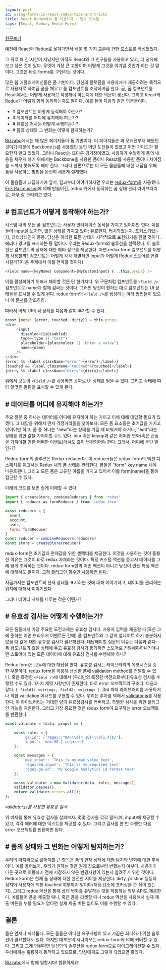 ```yaml
---
layout: post
id: using-forms-in-react-redux-tips-and-tricks
title: React-Redux에서 폼 사용하기 - 팁과 트릭들
tags: [React, Redux, Redux-Form]
---
```

[원문보기](https://hackernoon.com/using-forms-in-react-redux-tips-and-tricks-48ad9c7522f6#.rjayg450p)

예전에 React와 Redux로 옮겨가면서 배운 몇 가지 교훈에 관한 [포스트](https://medium.com/@royisch/6-lessons-learned-from-going-to-production-with-react-redux-19257f6724f6#.xu43yqlko)를 작성했었다.

그 뒤로 꽤 긴 시간이 지났지만 아직도 React와 그 친구들을 사용하고 있고, 더 공유해보고 싶은 것이 있다. 무엇이 가장 큰 고통이며 어떻게 그것을 이겨낼 것인가 하는 것 말이다. 그것은 바로 forms를 구현하는 것이다.

많은 웹 애플리케이션들은 폼 기반이다. 당신의 플랫폼을 사용자에게 제공하려는 목적으로 사용자로 하여금 폼을 채우고 폼 컴포넌트를 조작하게끔 한다. 곧, 폼 컴포넌트를 React에서는 어떻게 사용하고 작성해야 하는지에 대한 의문이 생긴다. 그리고 React와 Redux가 어떻게 함께 동작하는지도 말이다. 예를 들어 다음과 같은 의문들이다.

 - \# 컴포넌트는 어떻게 동작해야 하는가?
 - \# 데이터를 어디에 유지해야 하는가?
 - \# 유효성 검사는 어떻게 수행하는가?
 - \# 폼의 상태와 그 변화는 어떻게 탐지하는가?

[Bizzabo](https://www.bizzabo.com/)에서는 꽤 많은 페이지들이 폼 기반이다. 이 페이지들은 꽤 오래전부터 해왔던 것이기 때문에 Backbone.js를 사용했던 동안 어떤 도전들이 있었고 어떤 가이드가 필요한지 알고 있었다. 그러나 React는 또다른 경기장이였고, 사용자가 수월하게 폼의 내용을 채우게 하기 위해서는  Backbone을 사용한 폼이나 React를 사용한 폼이나 차이점을 느끼지 못해도록 해야 한다. 그러나 한편으로는 이 모든 물음들에 대한 대답을 위해 폼을 사용하는 방법을 완전히 새롭게 설계했다.

이 물음들에 대답하기에 앞서, 결과부터 이야기하자면 우리는 [redux-form](http://redux-form.com/)을 사용했다. [Erik Rasmussen](https://github.com/erikras)에 의해 만들어진, redux 위에서 동작하는 폼 상태 관리 라이브러리로, 매우 잘 관리되고 있다.

## \# 컴포넌트가 어떻게 동작해야 하는가?

시스템 내의 모든 폼 컴포넌트는 사용자 인터페이스 동작을 가지고 있어야만 한다. 예를 들어 input을 보자면, 많은 상태를 가지고 있다: 유효한지, 터치되었는지, 포커스되었는지, 더티상태인지 등등. 당신은 이러한 모든 상태가 시각적으로 표현되기를 원할 것이다. 에러나 경고를 표시하는 등 말이다. 우리는 Redux-form의 솔루션을 선택했다. 이 솔루션은 컴포넌트의 상태에 대한 메타 정보를 제공한다. 과연 redux form 컴포넌트를 어떻게 사용할까? <Field /> 컴포넌트는 어떻게 각각 개별적인 input과 어떻게 Redux 스토어를 연결시킬까?(다음 주제에서 이를 연마할 것이다)

```js
<Field name={keyName} component={MyCustomInput} {...this.props} />
```

이를 활성화하기 위해서 해야할 것은 단 한가지다. 위 구문처럼 컴포넌트를 `<Field />` 컴포넌트로 name과 함께 감싸는 것이다. 그러면 당신이 원하는 대로 컴포넌트는 UI 상태들을 표시할 수 있게 된다. redux form의 `<Field />`를 생성하는 여러 방법들이 있으니 이 [문서](http://redux-form.com/6.2.1/docs)를 참조하라.

따라서 이제 UI의 각 상태를 다음과 같이 추가할 수 있다.

```js
const {meta: {error, touched, dirty}} = this.props;
<div>
     <input
       disabled={isDisabled}
       type={type || "text"}
       placeholder={placeholder || 'Enter a value'}
       name={name}
     />
</div>
{error && <label className="error">{error}</label>}
{touched && <label className="touched">{touched}</label>}
{dirty && <label className="dirty">{dirty}</label>}
```

위에서 보듯이 `<Field />`를 사용하면 공짜로 UI 상태를 얻을 수 있다. 그리고 상태에 따라 알맞은 알림을 표시할 수 있게 된다.

## \# 데이터를 어디에 유지해야 하는가?

주요 질문 중 하나는 데이터를 어디에 유지해야 하는 가이고 이에 대해 대답할 필요가 있겠다. 그 대답을 위해서 먼저 걱정거리들을 찾아보자:
모든 폼 요소들은 초기값을 가지고 있어야만 하고, 폼 중 하나는 "new"라는 상태를 가질 때 비워져야 하거나, "edit"라는 상태를 위한 값을 가져야할 수도 있다. blur 혹은 keyup과 같은 어떠한 변화(혹은 관심을 가져야할 만한 어떠한 이벤트)에서도 값이 변경되어야 한다. 그래서, 어디에 둔단 말인가?

Redux-form의 솔루션은 Redux reducer다. 이 reducer들은 redux-form의 액션 디스패치를 듣고서는 Redux 내의 폼 상태를 관리한다. 폼들은 "form" key name 내에 마운트된다. 그리고 모든 폼은 고유한 이름을 가지고 있어서 이를 form[name]을 통해 접근할 수 있다.

아래의 코드를 보면 쉽게 이해할 수 있다.

```js
import { createStore, combineReducers } from 'redux'
import { reducer as formReducer } from 'redux-form'

const reducers = {
  event,
  account,
  user,
  form: formReducer     
}
const reducer = combineReducers(reducers)
const store = createStore(reducer)
```

redux-form은 초기값과 현재값을 위한 셀렉터를 제공한다. 이것을 사용하는 것이 훌륭한 이유는 그것이 바로 redux 자체라는 것이다. 특정 커스텀 액션을 듣고서 데이터를 그에 맞게 조작하는 것이다. redux-form만의 어떤 액션이 아니고 당신이 만든 특정 액션에 대해서도 말이다. [그저 플러그인 함수만 사용하면 된다.](http://redux-form.com/6.2.1/docs/api/ReducerPlugin.md/)

지금까지는 컴포넌트의 현재 상태를 표시하는 것에 대해 이야기하고, 데이터를 관리하는 위치에 대해서 이야기했다.

그러나 데이터 자체를 다루는 것은 어떤가?

## \# 유효성 검사는 어떻게 수행하는가?

모든 폼들에서 가장 주요한 도전과제는 유효성 검사다. 사용자 입력을 제출할 때(혹은 그에 준하는 어떤 브라우저 이벤트든 간에) 폼 컴포넌트와 그 값이 업데이트 하기 충분하지 않을 때 값에 대한 유효성 검사가 필요해진다. 대답해야할 질문의 이슈는 다음과 같다: 폼 컴포넌트의 값을 상태에 두고 유효성 검사가 통과하면 스토어로 전달해야하나? 아니면 스토어에 있는 모든 데이터에 대해 유효성 검사를 수행해야 하나?

Redux form은 모두에 대한 대답을 한다. 유효성 검사는 라이브러리의 에코시스템 중 한 부분이다. redux form을 이용해 생성한 폼에 validation method를 전달할 수 있다. 혹은 특정한 `<Field />`에 대해서 (우리만의 특정한 버전으로부터)유효성 검사를 수행할 수도 있다. 1가지 제약 사항만이 존재한다. 바로 error 오브젝트의 구조다. 다음과 같다. `{ field1: <string>, field2: <string> }`. 3rd 파티 라이브러리를 사용하거나 직접 validation 메서드를 구현할 수 있다. 우리는 후자를 택해서 [validator.js](https://github.com/skaterdav85/validatorjs)를 사용한다. 이 라이브러리는 거대한 양의 유효성검사를 커버하고, 특별한 검사를 위한 플러그인 기능을 지원한다. 그리고 가장 중요한 것은 redux form이 요구하는 error 오브젝트를 반환한다.

```js
const validate = (data, props) => {

    const rules = {
        'ga-id': ['regex:/^UA-\\d{4,10}-\\d{1,4}$/'],
        'input': 'max:50 | required'
    };

    const messages = {
        'max.input': 'This is my max value text',
        'required.input': 'This is my required text'
        'regex.ga-id': 'My Google Analytics id format text'
    };

    const validator = new Validator(data, rules, messages);
    validator.passes();
    return validator.errors.all();
};
```
*validator.js를 사용한 유효성 검사*

위 예제를 통해 유효성 검사를 살펴보자. 몇몇 검사를 각각 필드(예. input)에 제공할 수 있고, 각각 에러에 대한 텍스트를 제공할 수 있다. 그리고 검사를 한 번 수행한 다음 error 오브젝트를 반환하면 된다.

## \# 폼의 상태와 그 변화는 어떻게 탐지하는가?

우리의 마지막으로 풀어야할 큰 항목은 폼의 현재 상태에 대한 탐지와 변화에 대한 추적이다. 예를 들어보자. 우리가 원하는 것은 원래 값으로부터 변했는지 여부다. 사용자가 다른 곳으로 이동하기 전에 저장하지 않은 변경사항이 있는지 알려주기 위한 것이다. Redux Form은 현재 폼 상태에 대한 완전한 시야를 제공한다. dirty, pristine 등등과 심지어 사용자에 의한 touched 여부까지 말이다(해당 요소에 포커싱을 준 적이 있는지). 그리고 redux 액션을 통해 상태 변화를 유발하는 것을 허용하는 외부 API도 제공한다. 예를들어 폼을 제출할 때나, 혹은 폼을 리셋할 때나 redux 액션을 사용해서 실제 제출 버튼을 누를 필요가 없다면 실제 제출 버튼 없이도 이를 수행할 수 있다.

## 결론

폼은 언제나 까다롭다. 모든 폼들은 어떠한 요구사항이 있고 가끔은 회피하기 위한 솔루션이 필요할때도 있다. 하지만 대부분의 시나리오는 redux-form에 의해 커버할 수 있다. 그리고 그게 안된다면 당신만의 솔루션을 redux form으로 마이그레이션할 수 있다. 우리에게는 훌륭하게 동작하고 있으므로, 당신에게도 그렇게 되었으면 좋겠다.

[Bizzabo](https://www.bizzabo.com/about#career)에서 함께 일합시다! 합류하세요!
